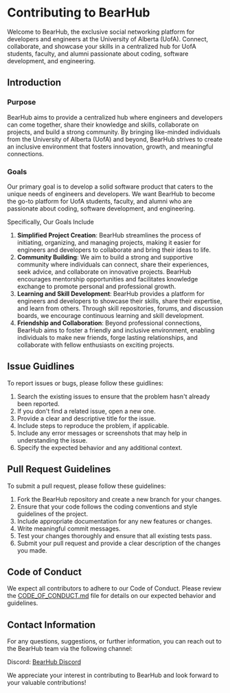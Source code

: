 # Contributing to BearHub

Welcome to BearHub, the exclusive social networking platform for developers and engineers at the University of Alberta (UofA). Connect, collaborate, and showcase your skills in a centralized hub for UofA students, faculty, and alumni passionate about coding, software development, and engineering.

## Introduction

### Purpose

BearHub aims to provide a centralized hub where engineers and developers can come together, share their knowledge and skills, collaborate on projects, and build a strong community. By bringing like-minded individuals from the University of Alberta (UofA) and beyond, BearHub strives to create an inclusive environment that fosters innovation, growth, and meaningful connections.

### Goals

Our primary goal is to develop a solid software product that caters to the unique needs of engineers and developers. We want BearHub to become the go-to platform for UofA students, faculty, and alumni who are passionate about coding, software development, and engineering.

Specifically, Our Goals Include

1. **Simplified Project Creation**: BearHub streamlines the process of initiating, organizing, and managing projects, making it easier for engineers and developers to collaborate and bring their ideas to life.
2. **Community Building**: We aim to build a strong and supportive community where individuals can connect, share their experiences, seek advice, and collaborate on innovative projects. BearHub encourages mentorship opportunities and facilitates knowledge exchange to promote personal and professional growth.
3. **Learning and Skill Development**: BearHub provides a platform for engineers and developers to showcase their skills, share their expertise, and learn from others. Through skill repositories, forums, and discussion boards, we encourage continuous learning and skill development.
4. **Friendship and Collaboration**: Beyond professional connections, BearHub aims to foster a friendly and inclusive environment, enabling individuals to make new friends, forge lasting relationships, and collaborate with fellow enthusiasts on exciting projects.

## Issue Guidlines

To report issues or bugs, please follow these guidlines:

1. Search the existing issues to ensure that the problem hasn't already been reported.
2. If you don't find a related issue, open a new one.
3. Provide a clear and descriptive title for the issue.
4. Include steps to reproduce the problem, if applicable.
5. Include any error messages or screenshots that may help in understanding the issue.
6. Specify the expected behavior and any additional context.

## Pull Request Guidelines

To submit a pull request, please follow these guidelines:

1. Fork the BearHub repository and create a new branch for your changes.
2. Ensure that your code follows the coding conventions and style guidelines of the project.
3. Include appropriate documentation for any new features or changes.
4. Write meaningful commit messages.
5. Test your changes thoroughly and ensure that all existing tests pass.
6. Submit your pull request and provide a clear description of the changes you made.

## Code of Conduct

We expect all contributors to adhere to our Code of Conduct. Please review the [CODE_OF_CONDUCT.md](CODE_OF_CONDUCT.md) file for details on our expected behavior and guidelines.

## Contact Information

For any questions, suggestions, or further information, you can reach out to the BearHub team via the following channel:

Discord: [BearHub Discord](https://discord.gg/KKBwUBRySk)

We appreciate your interest in contributing to BearHub and look forward to your valuable contributions!
